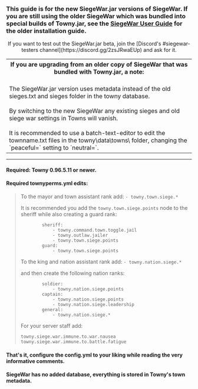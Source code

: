 ### This guide is for the new SiegeWar.jar versions of SiegeWar. If you are still using the older SiegeWar which was bundled into special builds of Towny.jar, see the [SiegeWar User Guide](https://github.com/TownyAdvanced/Towny/wiki/Siege-War-User-Guide) for the older installation guide.

<p align=center>
If you want to test out the SiegeWar.jar beta, join the [Discord's #siegewar-testers channel](https://discord.gg/2zsJRwaEUp) and ask for it.</p>

<table align=center>
<th> If you are upgrading from an older copy of SiegeWar that was bundled with Towny.jar, a note:</th>
<tr><td>
<br>The SiegeWar.jar version uses metadata instead of the old sieges.txt and sieges folder in the towny database.<br><br> By switching to the new SiegeWar any existing sieges and old siege war settings in Towns will vanish.<br><br> It is recommended to use a batch-text-editor to edit the townname.txt files in the towny\data\towns\ folder, changing the `peaceful=` setting to `neutral=`.</td></tr>
</table>

----

#### Required: Towny 0.96.5.11 or newer.

#### Required townyperms.yml edits:

> To the mayor and town assistant rank add: `- towny.town.siege.*`
> 
> It is recommended you add the `towny.town.siege.points` node to the sheriff while also creating a guard rank:
> ```
>         sheriff:
>             - towny.command.town.toggle.jail
>             - towny.outlaw.jailer
>             - towny.town.siege.points
>         guard:
>             - towny.town.siege.points
> ```
> 
> To the king and nation assistant rank add: `- towny.nation.siege.*`
> 
> and then create the following nation ranks:
> ```
>         soldier:
>             - towny.nation.siege.points
>         captain:
>             - towny.nation.siege.points
>             - towny.nation.siege.leadership
>         general:
>             - towny.nation.siege.*
> ```
> 
> For your server staff add:
> ```
> towny.siege.war.immune.to.war.nausea 
> towny.siege.war.immune.to.battle.fatigue 
> ```

#### That's it, configure the config.yml to your liking while reading the very informative comments.
#### SiegeWar has no added database, everything is stored in Towny's town metadata.